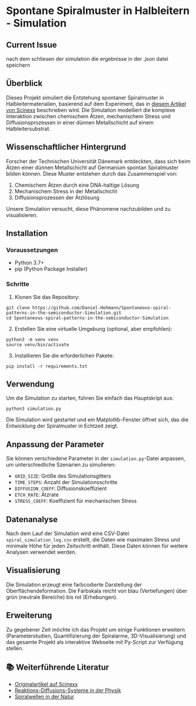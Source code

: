 # Spontane Spiralmuster in Halbleitern - Simulation

## Current Issue
nach dem schliesen der simulation die ergebnisse in der .json datei speichern

## Überblick

Dieses Projekt simuliert die Entstehung spontaner Spiralmuster in Halbleitermaterialien, basierend auf dem Experiment, das in [diesem Artikel von Scinexx](https://www.scinexx.de/news/physik/spontane-spiralmuster-im-halbleiter/) beschrieben wird. Die Simulation modelliert die komplexe Interaktion zwischen chemischem Ätzen, mechanischem Stress und Diffusionsprozessen in einer dünnen Metallschicht auf einem Halbleitersubstrat.

## Wissenschaftlicher Hintergrund

Forscher der Technischen Universität Dänemark entdeckten, dass sich beim Ätzen einer dünnen Metallschicht auf Germanium spontan Spiralmuster bilden können. Diese Muster entstehen durch das Zusammenspiel von:

1. Chemischem Ätzen durch eine DNA-haltige Lösung
2. Mechanischem Stress in der Metallschicht
3. Diffusionsprozessen der Ätzlösung

Unsere Simulation versucht, diese Phänomene nachzubilden und zu visualisieren.

## Installation

### Voraussetzungen

- Python 3.7+
- pip (Python Package Installer)

### Schritte

1. Klonen Sie das Repository:
```
git clone https://github.com/Daniel-Hohmann/Spontaneous-spiral-patterns-in-the-semiconductor-Simulation.git
cd Spontaneous-spiral-patterns-in-the-semiconductor-Simulation
```
2. Erstellen Sie eine virtuelle Umgebung (optional, aber empfohlen):
```
python3 -m venv venv
source venv/bin/activate
```
3. Installieren Sie die erforderlichen Pakete:
```
pip install -r requirements.txt
```

## Verwendung

Um die Simulation zu starten, führen Sie einfach das Hauptskript aus:

```
python3 simulation.py
```

Die Simulation wird gestartet und ein Matplotlib-Fenster öffnet sich, das die Entwicklung der Spiralmuster in Echtzeit zeigt.

## Anpassung der Parameter

Sie können verschiedene Parameter in der `simulation.py`-Datei anpassen, um unterschiedliche Szenarien zu simulieren:

- `GRID_SIZE`: Größe des Simulationsgitters
- `TIME_STEPS`: Anzahl der Simulationsschritte
- `DIFFUSION_COEFF`: Diffusionskoeffizient
- `ETCH_RATE`: Ätzrate
- `STRESS_COEFF`: Koeffizient für mechanischen Stress

## Datenanalyse

Nach dem Lauf der Simulation wird eine CSV-Datei `spiral_simulation_log.csv` erstellt, die Daten wie maximalen Stress und minimale Höhe für jeden Zeitschritt enthält. Diese Daten können für weitere Analysen verwendet werden.

## Visualisierung

Die Simulation erzeugt eine farbcodierte Darstellung der Oberflächendeformation. Die Farbskala reicht von blau (Vertiefungen) über grün (neutrale Bereiche) bis rot (Erhebungen).

## Erweiterung
Zu gegebener Zeit möchte ich das Projekt um einige Funktionen erweitern (Parameterstudien, Quantifizierung der Spiralarme, 3D-Visualisierung) und das gesamte Projekt als interaktive Webseite mit Py-Script zur Verfügung stellen.

## 📚 Weiterführende Literatur

- [Originalartikel auf Scinexx](https://www.scinexx.de/news/physik/spontane-spiralmuster-im-halbleiter/)
- [Reaktions-Diffusions-Systeme in der Physik](https://en.wikipedia.org/wiki/Reaction%E2%80%93diffusion_system)
- [Spiralwellen in der Natur](https://www.nature.com/subjects/spiral-waves)
